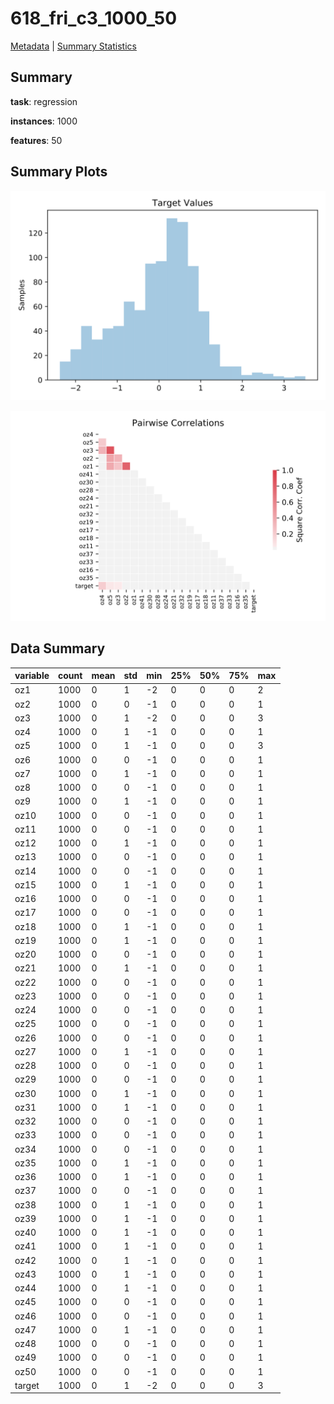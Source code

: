 # 618_fri_c3_1000_50

[Metadata](metadata.yaml) | [Summary Statistics](summary_stats.csv)

## Summary

**task**: regression

**instances**: 1000

**features**: 50

## Summary Plots

![Labels](label.svg)

![Corr](corr.svg)

## Data Summary

|	variable	|	count	|	mean	|	std	|	min	|	25%	|	50%	|	75%	|	max|
| --- | --- | --- | --- | --- | --- | --- | --- | --- |
|	oz1	|	1000	|	0	|	1	|	-2	|	0	|	0	|	0	|	2
|	oz2	|	1000	|	0	|	0	|	-1	|	0	|	0	|	0	|	1
|	oz3	|	1000	|	0	|	1	|	-2	|	0	|	0	|	0	|	3
|	oz4	|	1000	|	0	|	1	|	-1	|	0	|	0	|	0	|	1
|	oz5	|	1000	|	0	|	1	|	-1	|	0	|	0	|	0	|	3
|	oz6	|	1000	|	0	|	0	|	-1	|	0	|	0	|	0	|	1
|	oz7	|	1000	|	0	|	1	|	-1	|	0	|	0	|	0	|	1
|	oz8	|	1000	|	0	|	0	|	-1	|	0	|	0	|	0	|	1
|	oz9	|	1000	|	0	|	1	|	-1	|	0	|	0	|	0	|	1
|	oz10	|	1000	|	0	|	0	|	-1	|	0	|	0	|	0	|	1
|	oz11	|	1000	|	0	|	0	|	-1	|	0	|	0	|	0	|	1
|	oz12	|	1000	|	0	|	1	|	-1	|	0	|	0	|	0	|	1
|	oz13	|	1000	|	0	|	0	|	-1	|	0	|	0	|	0	|	1
|	oz14	|	1000	|	0	|	0	|	-1	|	0	|	0	|	0	|	1
|	oz15	|	1000	|	0	|	1	|	-1	|	0	|	0	|	0	|	1
|	oz16	|	1000	|	0	|	0	|	-1	|	0	|	0	|	0	|	1
|	oz17	|	1000	|	0	|	0	|	-1	|	0	|	0	|	0	|	1
|	oz18	|	1000	|	0	|	1	|	-1	|	0	|	0	|	0	|	1
|	oz19	|	1000	|	0	|	1	|	-1	|	0	|	0	|	0	|	1
|	oz20	|	1000	|	0	|	0	|	-1	|	0	|	0	|	0	|	1
|	oz21	|	1000	|	0	|	1	|	-1	|	0	|	0	|	0	|	1
|	oz22	|	1000	|	0	|	0	|	-1	|	0	|	0	|	0	|	1
|	oz23	|	1000	|	0	|	0	|	-1	|	0	|	0	|	0	|	1
|	oz24	|	1000	|	0	|	0	|	-1	|	0	|	0	|	0	|	1
|	oz25	|	1000	|	0	|	0	|	-1	|	0	|	0	|	0	|	1
|	oz26	|	1000	|	0	|	0	|	-1	|	0	|	0	|	0	|	1
|	oz27	|	1000	|	0	|	1	|	-1	|	0	|	0	|	0	|	1
|	oz28	|	1000	|	0	|	0	|	-1	|	0	|	0	|	0	|	1
|	oz29	|	1000	|	0	|	0	|	-1	|	0	|	0	|	0	|	1
|	oz30	|	1000	|	0	|	1	|	-1	|	0	|	0	|	0	|	1
|	oz31	|	1000	|	0	|	1	|	-1	|	0	|	0	|	0	|	1
|	oz32	|	1000	|	0	|	0	|	-1	|	0	|	0	|	0	|	1
|	oz33	|	1000	|	0	|	0	|	-1	|	0	|	0	|	0	|	1
|	oz34	|	1000	|	0	|	0	|	-1	|	0	|	0	|	0	|	1
|	oz35	|	1000	|	0	|	1	|	-1	|	0	|	0	|	0	|	1
|	oz36	|	1000	|	0	|	1	|	-1	|	0	|	0	|	0	|	1
|	oz37	|	1000	|	0	|	0	|	-1	|	0	|	0	|	0	|	1
|	oz38	|	1000	|	0	|	1	|	-1	|	0	|	0	|	0	|	1
|	oz39	|	1000	|	0	|	1	|	-1	|	0	|	0	|	0	|	1
|	oz40	|	1000	|	0	|	1	|	-1	|	0	|	0	|	0	|	1
|	oz41	|	1000	|	0	|	1	|	-1	|	0	|	0	|	0	|	1
|	oz42	|	1000	|	0	|	1	|	-1	|	0	|	0	|	0	|	1
|	oz43	|	1000	|	0	|	1	|	-1	|	0	|	0	|	0	|	1
|	oz44	|	1000	|	0	|	1	|	-1	|	0	|	0	|	0	|	1
|	oz45	|	1000	|	0	|	0	|	-1	|	0	|	0	|	0	|	1
|	oz46	|	1000	|	0	|	0	|	-1	|	0	|	0	|	0	|	1
|	oz47	|	1000	|	0	|	1	|	-1	|	0	|	0	|	0	|	1
|	oz48	|	1000	|	0	|	0	|	-1	|	0	|	0	|	0	|	1
|	oz49	|	1000	|	0	|	0	|	-1	|	0	|	0	|	0	|	1
|	oz50	|	1000	|	0	|	0	|	-1	|	0	|	0	|	0	|	1
|	target	|	1000	|	0	|	1	|	-2	|	0	|	0	|	0	|	3
